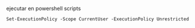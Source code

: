 ejecutar en powershell scripts
```
Set-ExecutionPolicy -Scope CurrentUser -ExecutionPolicy Unrestricted
```
